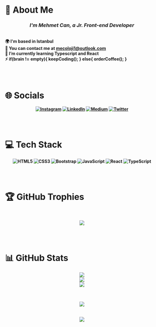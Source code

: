<h1> 💫 About Me

### **_*<div align="center">I'm Mehmet Can, a Jr. Front-end Developer</div>*_**

<br><b>
🌍 I'm based in Istanbul<br>📧 You can contact me at mecoloji1@outlook.com<br>🦾 I’m currently learning Typescript and React<br>⚡ if(brain != empty){ keepCoding(); } else{ orderCoffee(); }

<br>
<br>

# 🌐 Socials

<div align="center">

[![Instagram](https://img.shields.io/badge/Instagram-%23E4405F.svg?logo=Instagram&logoColor=white)](https://instagram.com/mecoloji) [![LinkedIn](https://img.shields.io/badge/LinkedIn-%230077B5.svg?logo=linkedin&logoColor=white)](https://www.linkedin.com/in/mehmet-can-sa%C4%9F%C4%B1ro%C4%9Flu-135651233/) [![Medium](https://img.shields.io/badge/Medium-12100E?logo=medium&logoColor=white)](https://medium.com/@mecoloji1) [![Twitter](https://img.shields.io/badge/Twitter-%231DA1F2.svg?logo=Twitter&logoColor=white)](https://twitter.com/mecoloji)

</div>

<br>
<br>

# 💻 Tech Stack

<div align="center">

![HTML5](https://img.shields.io/badge/html5-%23E34F26.svg?style=for-the-badge&logo=html5&logoColor=white) ![CSS3](https://img.shields.io/badge/css3-%231572B6.svg?style=for-the-badge&logo=css3&logoColor=white) ![Bootstrap](https://img.shields.io/badge/bootstrap-%23563D7C.svg?style=for-the-badge&logo=bootstrap&logoColor=white) ![JavaScript](https://img.shields.io/badge/javascript-%23323330.svg?style=for-the-badge&logo=javascript&logoColor=%23F7DF1E) ![React](https://img.shields.io/badge/react-%2320232a.svg?style=for-the-badge&logo=react&logoColor=%261DAFB) ![TypeScript](https://img.shields.io/badge/typescript-%23007ACC.svg?style=for-the-badge&logo=typescript&logoColor=white)

</div>

<br>
<br>

# 🏆 GitHub Trophies

<div align="center">
<br>

![](https://github-profile-trophy.vercel.app/?username=mecoloji&theme=radical&no-frame=false&no-bg=true&margin-w=6)

</div>
<br>
<br>

# 📊 GitHub Stats

<div align="center">

![](https://github-readme-stats.vercel.app/api?username=mecoloji&theme=chartreuse-dark&hide_border=true&include_all_commits=true&count_private=true)<br/>
![](https://github-readme-streak-stats.herokuapp.com/?user=mecoloji&theme=chartreuse-dark&hide_border=true)<br/>
![](https://github-readme-stats.vercel.app/api/top-langs/?username=mecoloji&theme=chartreuse-dark&hide_border=true&include_all_commits=true&count_private=true&layout=compact)

</div>

<br>
<br>

<div align="center"><img src="https://spotify-github-profile.vercel.app/api/view?uid=memoxmemo12&cover_image=true&theme=default&bar_color=2c2c2c&bar_color_cover=true" /></div>

<br>  
<br>

<div align="center">
<img src="https://komarev.com/ghpvc/?username=Mecoloji&&style=flat-square" align="center" />
</div>
